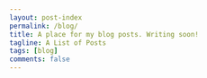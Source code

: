 ```yaml
---
layout: post-index
permalink: /blog/
title: A place for my blog posts. Writing soon! 
tagline: A List of Posts
tags: [blog]
comments: false
---
```



